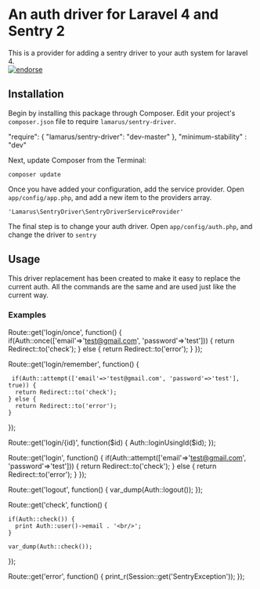 # An auth driver for Laravel 4 and Sentry 2

This is a provider for adding a sentry driver to your auth system for laravel 4.  
[![endorse](https://api.coderwall.com/bretterer/endorsecount.png)](https://coderwall.com/bretterer)



## Installation 

Begin by installing this package through Composer. Edit your project's `composer.json` file to require `lamarus/sentry-driver`.

  "require": {
    "lamarus/sentry-driver": "dev-master"
  },
  "minimum-stability" : "dev"

Next, update Composer from the Terminal:

    composer update



Once you have added your configuration, add the service provider. Open `app/config/app.php`, and add a new item to the providers array.

    'Lamarus\SentryDriver\SentryDriverServiceProvider'

The final step is to change your auth driver.  Open `app/config/auth.php`, and change the driver to `sentry`



## Usage

This driver replacement has been created to make it easy to replace the current auth.  All the commands are the same and are used just like the current way.

### Examples

  Route::get('login/once', function() {
     if(Auth::once(['email'=>'test@gmail.com', 'password'=>'test'])) {
      return Redirect::to('check');
    } else {
      return Redirect::to('error');
    }
  });

  Route::get('login/remember', function() {
   
     if(Auth::attempt(['email'=>'test@gmail.com', 'password'=>'test'], true)) {
      return Redirect::to('check');
    } else {
      return Redirect::to('error');
    }
  });

  Route::get('login/{id}', function($id) {
    Auth::loginUsingId($id);
  });

  Route::get('login', function() {
    if(Auth::attempt(['email'=>'test@gmail.com', 'password'=>'test'])) {
      return Redirect::to('check');
    } else {
      return Redirect::to('error');
    }
  });

  Route::get('logout', function() {
    var_dump(Auth::logout());
  });

  Route::get('check', function() {

    if(Auth::check()) {
      print Auth::user()->email . '<br/>';
    }

    var_dump(Auth::check());
  });

  Route::get('error', function() {
    print_r(Session::get('SentryException'));
  });